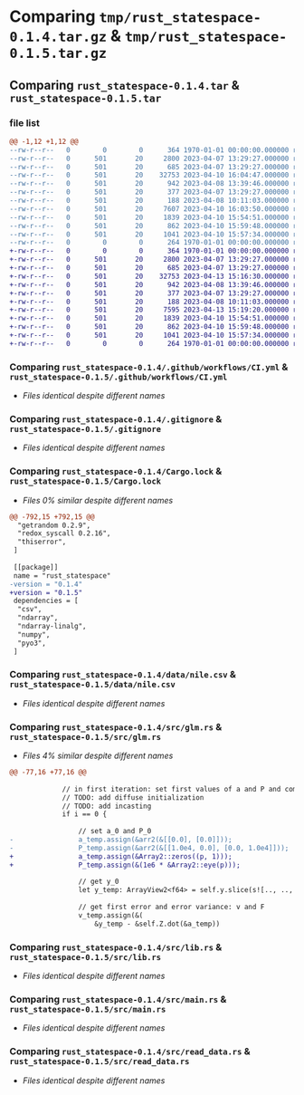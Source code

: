# Comparing `tmp/rust_statespace-0.1.4.tar.gz` & `tmp/rust_statespace-0.1.5.tar.gz`

## Comparing `rust_statespace-0.1.4.tar` & `rust_statespace-0.1.5.tar`

### file list

```diff
@@ -1,12 +1,12 @@
--rw-r--r--   0        0        0      364 1970-01-01 00:00:00.000000 rust_statespace-0.1.4/Cargo.toml
--rw-r--r--   0      501       20     2800 2023-04-07 13:29:27.000000 rust_statespace-0.1.4/.github/workflows/CI.yml
--rw-r--r--   0      501       20      685 2023-04-07 13:29:27.000000 rust_statespace-0.1.4/.gitignore
--rw-r--r--   0      501       20    32753 2023-04-10 16:04:47.000000 rust_statespace-0.1.4/Cargo.lock
--rw-r--r--   0      501       20      942 2023-04-08 13:39:46.000000 rust_statespace-0.1.4/data/nile.csv
--rw-r--r--   0      501       20      377 2023-04-07 13:29:27.000000 rust_statespace-0.1.4/pyproject.toml
--rw-r--r--   0      501       20      188 2023-04-08 10:11:03.000000 rust_statespace-0.1.4/requirements_rust.txt
--rw-r--r--   0      501       20     7607 2023-04-10 16:03:50.000000 rust_statespace-0.1.4/src/glm.rs
--rw-r--r--   0      501       20     1839 2023-04-10 15:54:51.000000 rust_statespace-0.1.4/src/lib.rs
--rw-r--r--   0      501       20      862 2023-04-10 15:59:48.000000 rust_statespace-0.1.4/src/main.rs
--rw-r--r--   0      501       20     1041 2023-04-10 15:57:34.000000 rust_statespace-0.1.4/src/read_data.rs
--rw-r--r--   0        0        0      264 1970-01-01 00:00:00.000000 rust_statespace-0.1.4/PKG-INFO
+-rw-r--r--   0        0        0      364 1970-01-01 00:00:00.000000 rust_statespace-0.1.5/Cargo.toml
+-rw-r--r--   0      501       20     2800 2023-04-07 13:29:27.000000 rust_statespace-0.1.5/.github/workflows/CI.yml
+-rw-r--r--   0      501       20      685 2023-04-07 13:29:27.000000 rust_statespace-0.1.5/.gitignore
+-rw-r--r--   0      501       20    32753 2023-04-13 15:16:30.000000 rust_statespace-0.1.5/Cargo.lock
+-rw-r--r--   0      501       20      942 2023-04-08 13:39:46.000000 rust_statespace-0.1.5/data/nile.csv
+-rw-r--r--   0      501       20      377 2023-04-07 13:29:27.000000 rust_statespace-0.1.5/pyproject.toml
+-rw-r--r--   0      501       20      188 2023-04-08 10:11:03.000000 rust_statespace-0.1.5/requirements_rust.txt
+-rw-r--r--   0      501       20     7595 2023-04-13 15:19:20.000000 rust_statespace-0.1.5/src/glm.rs
+-rw-r--r--   0      501       20     1839 2023-04-10 15:54:51.000000 rust_statespace-0.1.5/src/lib.rs
+-rw-r--r--   0      501       20      862 2023-04-10 15:59:48.000000 rust_statespace-0.1.5/src/main.rs
+-rw-r--r--   0      501       20     1041 2023-04-10 15:57:34.000000 rust_statespace-0.1.5/src/read_data.rs
+-rw-r--r--   0        0        0      264 1970-01-01 00:00:00.000000 rust_statespace-0.1.5/PKG-INFO
```

### Comparing `rust_statespace-0.1.4/.github/workflows/CI.yml` & `rust_statespace-0.1.5/.github/workflows/CI.yml`

 * *Files identical despite different names*

### Comparing `rust_statespace-0.1.4/.gitignore` & `rust_statespace-0.1.5/.gitignore`

 * *Files identical despite different names*

### Comparing `rust_statespace-0.1.4/Cargo.lock` & `rust_statespace-0.1.5/Cargo.lock`

 * *Files 0% similar despite different names*

```diff
@@ -792,15 +792,15 @@
  "getrandom 0.2.9",
  "redox_syscall 0.2.16",
  "thiserror",
 ]
 
 [[package]]
 name = "rust_statespace"
-version = "0.1.4"
+version = "0.1.5"
 dependencies = [
  "csv",
  "ndarray",
  "ndarray-linalg",
  "numpy",
  "pyo3",
 ]
```

### Comparing `rust_statespace-0.1.4/data/nile.csv` & `rust_statespace-0.1.5/data/nile.csv`

 * *Files identical despite different names*

### Comparing `rust_statespace-0.1.4/src/glm.rs` & `rust_statespace-0.1.5/src/glm.rs`

 * *Files 4% similar despite different names*

```diff
@@ -77,16 +77,16 @@
             
             // in first iteration: set first values of a and P and compute corresponding v and F
             // TODO: add diffuse initialization
             // TODO: add incasting
             if i == 0 {
 
                 // set a_0 and P_0
-                a_temp.assign(&arr2(&[[0.0], [0.0]]));
-                P_temp.assign(&arr2(&[[1.0e4, 0.0], [0.0, 1.0e4]]));
+                a_temp.assign(&Array2::zeros((p, 1)));
+                P_temp.assign(&(1e6 * &Array2::eye(p)));
 
                 // get y_0
                 let y_temp: ArrayView2<f64> = self.y.slice(s![.., .., i]);
 
                 // get first error and error variance: v and F
                 v_temp.assign(&(
                     &y_temp - &self.Z.dot(&a_temp))
```

### Comparing `rust_statespace-0.1.4/src/lib.rs` & `rust_statespace-0.1.5/src/lib.rs`

 * *Files identical despite different names*

### Comparing `rust_statespace-0.1.4/src/main.rs` & `rust_statespace-0.1.5/src/main.rs`

 * *Files identical despite different names*

### Comparing `rust_statespace-0.1.4/src/read_data.rs` & `rust_statespace-0.1.5/src/read_data.rs`

 * *Files identical despite different names*

